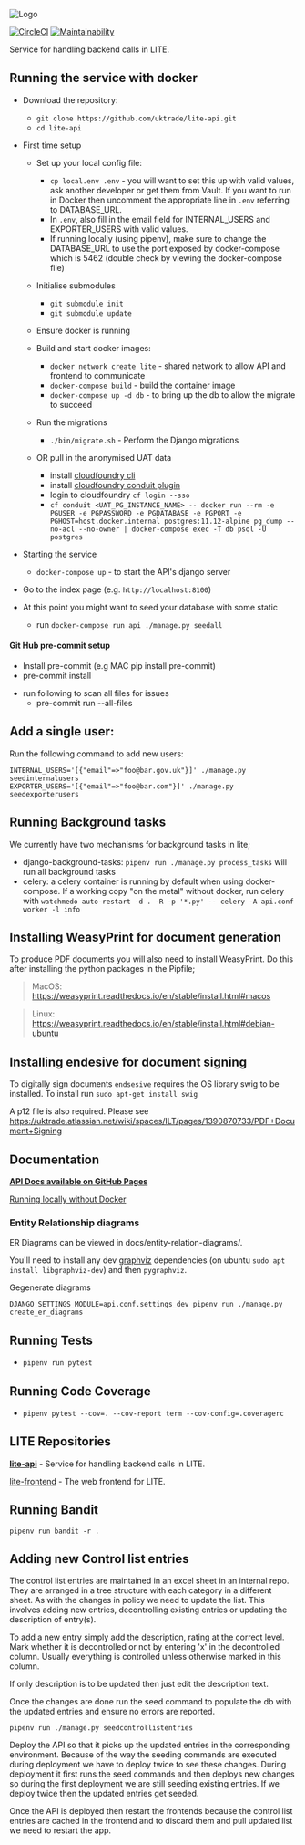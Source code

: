 ![Logo](docs/logo.svg)

[![CircleCI](https://circleci.com/gh/uktrade/lite-api.svg?style=svg)](https://circleci.com/gh/uktrade/lite-api)
[![Maintainability](https://api.codeclimate.com/v1/badges/48bf94fd5e0e0abd617c/maintainability)](https://codeclimate.com/github/uktrade/lite-api/maintainability)

Service for handling backend calls in LITE.

## Running the service with docker

- Download the repository:
  - `git clone https://github.com/uktrade/lite-api.git`
  - `cd lite-api`
- First time setup

  - Set up your local config file:

    - `cp local.env .env` - you will want to set this up with valid values, ask another developer or get them from Vault.
      If you want to run in Docker then uncomment the appropriate line in `.env` referring to DATABASE_URL.
    - In `.env`, also fill in the email field for INTERNAL_USERS and EXPORTER_USERS with valid values.
    - If running locally (using pipenv), make sure to change the DATABASE_URL to use the port exposed by docker-compose
      which is 5462 (double check by viewing the docker-compose file)

  - Initialise submodules

    - `git submodule init`
    - `git submodule update`

  - Ensure docker is running

  - Build and start docker images:

    - `docker network create lite` - shared network to allow API and frontend to communicate
    - `docker-compose build` - build the container image
    - `docker-compose up -d db` - to bring up the db to allow the migrate to succeed

  - Run the migrations
    - `./bin/migrate.sh` - Perform the Django migrations
  - OR pull in the anonymised UAT data
    - install [cloudfoundry cli](https://docs.cloudfoundry.org/cf-cli/install-go-cli.html)
    - install [cloudfoundry conduit plugin](https://github.com/alphagov/paas-cf-conduit)
    - login to cloudfoundry `cf login --sso`
    - `cf conduit <UAT_PG_INSTANCE_NAME> -- docker run --rm -e PGUSER -e PGPASSWORD -e PGDATABASE -e PGPORT -e PGHOST=host.docker.internal postgres:11.12-alpine pg_dump --no-acl --no-owner | docker-compose exec -T db psql -U postgres`

- Starting the service
  - `docker-compose up` - to start the API's django server
- Go to the index page (e.g. `http://localhost:8100`)
- At this point you might want to seed your database with some static
  - run `docker-compose run api ./manage.py seedall`

#### Git Hub pre-commit setup
- Install pre-commit (e.g MAC pip install pre-commit)
- pre-commit install
* run following to scan all files for issues
  - pre-commit run --all-files

## Add a single user:

Run the following command to add new users:

```
INTERNAL_USERS='[{"email"=>"foo@bar.gov.uk"}]' ./manage.py seedinternalusers
EXPORTER_USERS='[{"email"=>"foo@bar.com"}]' ./manage.py seedexporterusers
```

## Running Background tasks

We currently have two mechanisms for background tasks in lite;
- django-background-tasks: `pipenv run ./manage.py process_tasks` will run all background tasks
- celery: a celery container is running by default when using docker-compose.  If a working copy
    "on the metal" without docker, run celery with `watchmedo auto-restart -d . -R -p '*.py' -- celery -A api.conf worker -l info`

## Installing WeasyPrint for document generation

To produce PDF documents you will also need to install WeasyPrint.
Do this after installing the python packages in the Pipfile;

> MacOS: https://weasyprint.readthedocs.io/en/stable/install.html#macos

> Linux: https://weasyprint.readthedocs.io/en/stable/install.html#debian-ubuntu

## Installing endesive for document signing

To digitally sign documents `endsesive` requires the OS library swig to be installed.
To install run `sudo apt-get install swig`

A p12 file is also required. Please see https://uktrade.atlassian.net/wiki/spaces/ILT/pages/1390870733/PDF+Document+Signing

## Documentation

**[API Docs available on GitHub Pages](https://uktrade.github.io/lite-api/)**

[Running locally without Docker](docs/without_docker.md)

### Entity Relationship diagrams

ER Diagrams can be viewed in docs/entity-relation-diagrams/.

You'll need to install any dev [graphviz](https://graphviz.org/) dependencies (on ubuntu `sudo apt install libgraphviz-dev`) and then `pygraphviz`.

Gegenerate diagrams

    DJANGO_SETTINGS_MODULE=api.conf.settings_dev pipenv run ./manage.py create_er_diagrams

## Running Tests

- `pipenv run pytest`

## Running Code Coverage

- `pipenv pytest --cov=. --cov-report term --cov-config=.coveragerc`

## LITE Repositories

**[lite-api](https://github.com/uktrade/lite-api)** - Service for handling backend calls in LITE.

[lite-frontend](https://github.com/uktrade/lite-frontend) - The web frontend for LITE.

## Running Bandit

`pipenv run bandit -r .`

## Adding new Control list entries

The control list entries are maintained in an excel sheet in an internal repo. They are arranged in a tree structure with each category in a different sheet. As with the changes in policy we need to update the list. This involves adding new entries, decontrolling existing entries or updating the description of entry(s).

To add a new entry simply add the description, rating at the correct level. Mark whether it is decontrolled or not by entering 'x' in the decontrolled column. Usually everything is controlled unless otherwise marked in this column.

If only description is to be updated then just edit the description text.

Once the changes are done run the seed command to populate the db with the updated entries and ensure no errors are reported.

`pipenv run ./manage.py seedcontrollistentries`

Deploy the API so that it picks up the updated entries in the corresponding environment. Because of the way the seeding commands are executed during deployment we have to deploy twice to see these changes. During deployment it first runs the seed commands and then deploys new changes so during the first deployment we are still seeding existing entries. If we deploy twice then the updated entries get seeded.

Once the API is deployed then restart the frontends because the control list entries are cached in the frontend and to discard them and pull updated list we need to restart the app.
